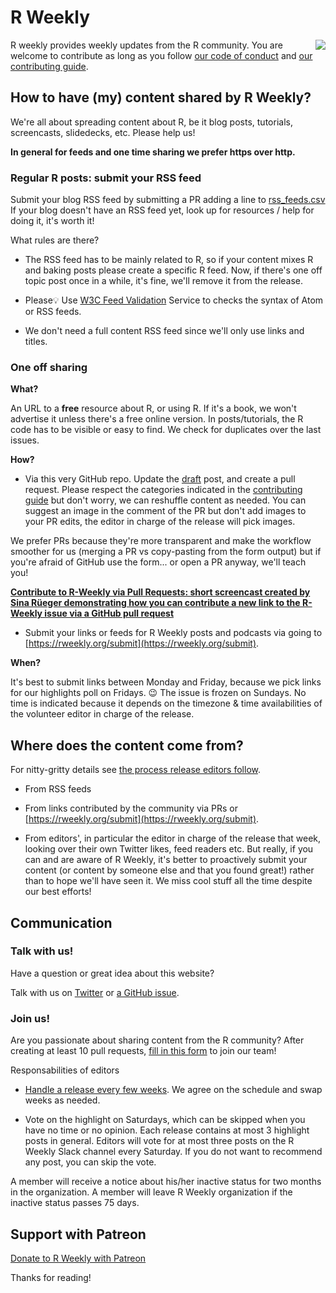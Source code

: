# R Weekly

<img align="right" src="https://rweekly.org/images/icons/icon-256x256.png">

R weekly provides weekly updates from the R community. You are welcome to contribute as long as you follow [our code of conduct](CODE_OF_CONDUCT.md) and [our contributing guide](CONTRIBUTING.md).

## How to have (my) content shared by R Weekly?

We're all about spreading content about R, be it blog posts, tutorials, screencasts, slidedecks, etc.
Please help us!

**In general for feeds and one time sharing we prefer https over http.**

### Regular R posts: submit your RSS feed

Submit your blog RSS feed by submitting a PR adding a line to [rss_feeds.csv](https://github.com/rweekly/rweekly.org/blob/gh-pages/rss_feeds.csv)
If your blog doesn't have an RSS feed yet, look up for resources / help for doing it, it's worth it!

What rules are there?

* The RSS feed has to be mainly related to R, so if your content mixes R and baking posts please create a specific R feed. Now, if there's one off topic post once in a while, it's fine, we'll remove it from the release.

*  Please💡 Use [W3C Feed Validation](https://validator.w3.org/feed/) Service to checks the syntax of Atom or RSS feeds.

* We don't need a full content RSS feed since we'll only use links and titles.

### One off sharing

**What?**

An URL to a **free** resource about R, or using R.
If it's a book, we won't advertise it unless there's a free online version.
In posts/tutorials, the R code has to be visible or easy to find.
We check for duplicates over the last issues.

**How?**

* Via this very GitHub repo. Update the [draft](https://github.com/rweekly/rweekly.org/blob/gh-pages/draft.md) post, and create a pull request. Please respect the categories indicated in the [contributing guide](CONTRIBUTING.md) but don't worry, we can reshuffle content as needed. You can suggest an image in the comment of the PR but don't add images to your PR edits, the editor in charge of the release will pick images.

We prefer PRs because they're more transparent and make the workflow smoother for us (merging a PR vs copy-pasting from the form output) but if you're afraid of GitHub use the form... or open a PR anyway, we'll teach you!

**[Contribute to R-Weekly via Pull Requests: short screencast created by Sina Rüeger demonstrating how you can contribute a new link to the R-Weekly issue via a GitHub pull request](https://www.youtube.com/watch?v=oNcW5xeV1bw)**

* Submit your links or feeds for R Weekly posts and podcasts via going to [https://rweekly.org/submit](https://rweekly.org/submit).


**When?**

It's best to submit links between Monday and Friday, because we pick links for our highlights poll on Fridays. :wink:
The issue is frozen on Sundays.
No time is indicated because it depends on the timezone & time availabilities of the volunteer editor in charge of the release.

## Where does the content come from?

For nitty-gritty details see [the process release editors follow](https://github.com/rweekly/rweekly.org/wiki/Release-Editor-FAQ).

* From RSS feeds

* From links contributed by the community via PRs or [https://rweekly.org/submit](https://rweekly.org/submit).

* From editors', in particular the editor in charge of the release that week, looking over their own Twitter likes, feed readers etc. But really, if you can and are aware of R Weekly, it's better to proactively submit your content (or content by someone else and that you found great!) rather than to hope we'll have seen it. We miss cool stuff all the time despite our best efforts!

## Communication

### Talk with us!

Have a question or great idea about this website?

Talk with us on [Twitter](https://twitter.com/rweekly_org) or [a GitHub issue](https://github.com/rweekly/rweekly.org/issues/new).

### Join us!

Are you passionate about sharing content from the R community? After creating at least 10 pull requests, [fill in this form](https://docs.google.com/forms/d/e/1FAIpQLSet2Tq_mWWOVsKWxGOSoUg8DzCPlW2-nxIFOSkkRvlUFxQFLw/viewform) to join our team!

Responsabilities of editors

* [Handle a release every few weeks](https://github.com/rweekly/rweekly.org/wiki/Release-Editor-FAQ). We agree on the schedule and swap weeks as needed.

* Vote on the highlight on Saturdays, which can be skipped when you have no time or no opinion. Each release contains at most 3 highlight posts in general. Editors will vote for at most three posts on the R Weekly Slack channel every Saturday. If you do not want to recommend any post, you can skip the vote.

A member will receive a notice about his/her inactive status for two months in the organization. A member will leave R Weekly organization if the inactive status passes 75 days.

## Support with Patreon

[Donate to R Weekly with Patreon](https://www.patreon.com/rweekly)

Thanks for reading!
